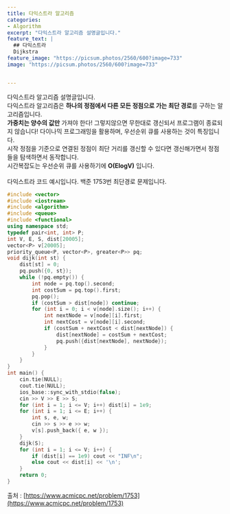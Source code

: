 ```yaml
---
title: 다익스트라 알고리즘
categories:
- Algorithm
excerpt: "다익스트라 알고리즘 설명글입니다."
feature_text: |
  ## 다익스트라
  Dijkstra
feature_image: "https://picsum.photos/2560/600?image=733"
image: "https://picsum.photos/2560/600?image=733"


---
```


다익스트라 알고리즘 설명글입니다. <br>
다익스트라 알고리즘은 <strong>하나의 정점에서 다른 모든 정점으로 가는 최단 경로</strong>를 구하는 알고리즘입니다. <br>
<strong>가중치는 양수의 값만</strong> 가져야 한다! 그렇지않으면 무한대로 갱신되서 프로그램이 종료되지 않습니다!
다이나믹 프로그래밍을 활용하며, 우선순위 큐를 사용하는 것이 특징입니다.<br>
시작 정점을 기준으로 연결된 정점이 최단 거리를 갱신할 수 있다면 갱신해가면서 정점들을 탐색하면서 동작합니다. <br>
시간복잡도는 우선순위 큐를 사용하기에 <strong>O(ElogV)</strong> 입니다. <br><br>
다익스트라 코드 예시입니다. 백준 1753번 최단경로 문제입니다.<br>

```c++
#include <vector>
#include <iostream>
#include <algorithm>
#include <queue>
#include <functional>
using namespace std;
typedef pair<int, int> P;
int V, E, S, dist[20005];
vector<P> v[20005];
priority_queue<P, vector<P>, greater<P>> pq;
void dijk(int st) {
	dist[st] = 0;
	pq.push({0, st});
	while (!pq.empty()) {
		int node = pq.top().second;
		int costSum = pq.top().first;
		pq.pop();
		if (costSum > dist[node]) continue;
		for (int i = 0; i < v[node].size(); i++) {
			int nextNode = v[node][i].first;
			int nextCost = v[node][i].second;
			if (costSum + nextCost < dist[nextNode]) {
				dist[nextNode] = costSum + nextCost;
				pq.push({dist[nextNode], nextNode});
			}
		}
	}
}
int main() {
	cin.tie(NULL);
	cout.tie(NULL);
	ios_base::sync_with_stdio(false);
	cin >> V >> E >> S;
	for (int i = 1; i <= V; i++) dist[i] = 1e9;
	for (int i = 1; i <= E; i++) {
		int s, e, w;
		cin >> s >> e >> w;
		v[s].push_back({ e, w });
	}
	dijk(S);
	for (int i = 1; i <= V; i++) {
		if (dist[i] == 1e9) cout << "INF\n";
		else cout << dist[i] << '\n';
	}
	return 0;
}
```

출처 : [https://www.acmicpc.net/problem/1753](https://www.acmicpc.net/problem/1753)
